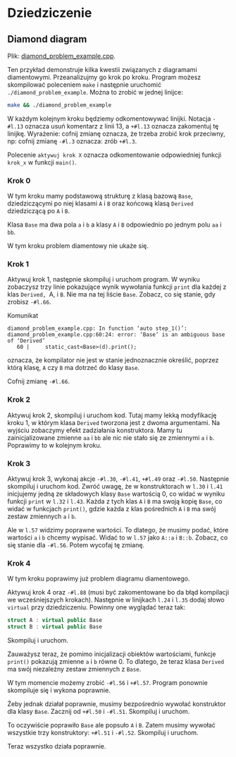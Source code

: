 # Dziedziczenie

## Diamond diagram

Plik: [diamond_problem_example.cpp](diamond_problem_example.cpp).

Ten przykład demonstruje kilka kwestii związanych z diagramami diamentowymi. Przeanalizujmy go krok po kroku. Program możesz skompilować poleceniem `make` i następnie uruchomić `./diamond_problem_example`. Można to zrobić w jednej linijce:
```bash
make && ./diamond_problem_example
```

W każdym kolejnym kroku będziemy odkomentowywać linijki. Notacja `-#l.13` oznacza usuń komentarz z linii 13, a `+#l.13` oznacza zakomentuj tę linijkę. Wyrażenie: cofnij zmianę oznacza, że trzeba zrobić krok przeciwny, np: cofnij zmianę `-#l.3` oznacza: zrób `+#l.3`.

Polecenie `aktywuj krok X` oznacza odkomentowanie odpowiedniej funkcji `krok_x` w funkcji `main()`.

### Krok 0

W tym kroku mamy podstawową strukturę z klasą bazową `Base`, dziedziczącymi po niej klasami `A` i `B` oraz końcową klasą `Derived` dziedziczącą po `A` i `B`.

Klasa `Base` ma dwa pola `a` i `b` a klasy `A` i `B` odpowiednio po jednym polu `aa` i `bb`.

W tym kroku problem diamentowy nie ukaże się.

### Krok 1

Aktywuj krok 1, następnie skompiluj i uruchom program. W wyniku zobaczysz trzy linie pokazujące wynik wywołania funkcji `print` dla każdej z klas `Derived, `A, i `B`. Nie ma na tej liście `Base`. Zobacz, co się stanie, gdy zrobisz `-#l.66`.

Komunikat
```
diamond_problem_example.cpp: In function ‘auto step_1()’:
diamond_problem_example.cpp:60:24: error: ‘Base’ is an ambiguous base of ‘Derived’
   60 |     static_cast<Base>(d).print();
```
oznacza, że kompilator nie jest w stanie jednoznacznie określić, poprzez którą klasę, `A` czy `B` ma dotrzeć do klasy `Base`.

Cofnij zmianę `-#l.66`.

### Krok 2

Aktywuj krok 2, skompiluj i uruchom kod. Tutaj mamy lekką modyfikację kroku 1, w którym klasa `Derived` tworzona jest z dwoma argumentami. Na wyjściu zobaczymy efekt zadziałania konstruktora. Mamy tu zainicjalizowane zmienne `aa` i `bb` ale nic nie stało się ze zmiennymi `a` i `b`. Poprawimy to w kolejnym kroku.

### Krok 3

Aktywuj krok 3, wykonaj akcje `-#l.30`, `-#l.41`, `+#l.49` oraz `-#l.50`. Następnie skompiluj i uruchom kod. Zwróć uwagę, że w konstruktorach w `l.30` i `l.41` inicjujemy jedną ze składowych klasy `Base` wartością 0, co widać w wyniku funkcji `print` w `l.32` i `l.43`. Każda z tych klas `A` i `B` ma swoją kopię `Base`, co widać w funkcjach `print()`, gdzie każda z klas pośrednich `A` i `B` ma swój zestaw zmiennych `a` i `b`.

Ale w `l.57` widzimy poprawne wartości. To dlatego, że musimy podać, które wartości `a` i `b` chcemy wypisać. Widać to w `l.57` jako `A::a` i `B::b`. Zobacz, co się stanie dla `-#l.56`. Potem wycofaj tę zmianę.

### Krok 4

W tym kroku poprawimy już problem diagramu diamentowego.

Aktywuj krok 4 oraz `-#l.88` (musi być zakomentowane bo da błąd kompilacji we wcześniejszych krokach). Następnie w linijkach `l.24` i `l.35` dodaj słowo `virtual` przy dziedziczeniu. Powinny one wyglądać teraz tak:
```c++
struct A : virtual public Base
struct B : virtual public Base
```
Skompiluj i uruchom.

Zauważysz teraz, że pomimo inicjalizacji obiektów wartościami, funkcje `print()` pokazują zmienne `a` i `b` równe 0. To dlatego, że teraz klasa `Derived` ma swój niezależny zestaw zmiennych z `Base`.

W tym momencie możemy zrobić `-#l.56` i `+#l.57`. Program ponownie skompiluje się i wykona poprawnie.

Żeby jednak działał poprawnie, musimy bezpośrednio wywołać konstruktor dla klasy `Base`. Zacznij od `+#l.50` i `-#l.51`. Skompiluj i uruchom.

To oczywiście poprawiło `Base` ale popsuło `A` i `B`. Zatem musimy wywołać wszystkie trzy konstruktory: `+#l.51` i `-#l.52`. Skompiluj i uruchom.

Teraz wszystko działa poprawnie.
